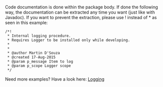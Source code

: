 Code documentation is done within the package body. If done the following way, the documentation can be extracted any time you want (just like with Javadoc). If you want to prevent the extraction, please use ! instead of * as seen in this example:
```
/*!
 * Internal logging procedure.
 * Requires Logger to be installed only while developing.
 *
 *
 * @author Martin D'Souza
 * @created 17-Aug-2015
 * @param p_message Item to log
 * @param p_scope Logger scope
 */
```

Need more examples? Have a look here:
[Logging](logging.md)
